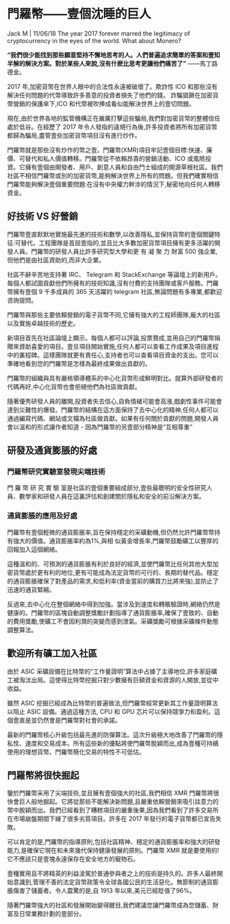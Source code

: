 # 門羅幣——壹個沈睡的巨人

Jack M | 11/06/18 The year 2017 forever marred the legitimacy of cryptocurrency in the eyes of the world. What about Monero?

**“我們很少能找到那些願意堅持不懈地思考的人。人們普遍追求簡單的答案和壹知半解的解決方案。對於某些人來說,沒有什麽比思考更讓他們痛苦了”**
——馬丁路德金。

2017 年,加密貨幣在世界人眼中的合法性永遠被破壞了。欺詐性 ICO 和那些沒有解決任何問題的代幣導致許多善意的投資者損失了他們的錢。 詐騙猖獗在加密貨幣營銷的保護傘下,ICO 和代幣被吹捧成看似能解決世界上的壹切問題。

現在,由於世界各地的監管機構正在嚴厲打擊這些騙局,我們對加密貨幣的整體信任處於低谷。在經歷了 2017 年令人發指的違規行為後,許多投資者將所有加密貨幣都歸為騙局,盡管壹些加密貨幣項目沒有進行炒作。

門羅幣就是那些沒有炒作的幣之壹。門羅幣(XMR)項目牢記壹個目標:快速、廉價、可替代和私人價值轉移。門羅幣從不依賴昂貴的營銷活動、ICO 或風險投資。它擁有壹個由開發者、用戶、創意人員和自由鬥士組成的開源草根社區。我們社區不相信門羅幣或別的加密貨幣,能夠解決世界上所有的問題。但我們確實相信門羅幣能夠解決壹個重要問題:在沒有中央權力幹涉的情況下,秘密地向任何人轉移資金。

## 好技術 VS 好營銷

門羅幣壹直默默地實施最先進的技術和數學,以改善隱私,並保持貨幣的壹個關鍵特征:可替代。工程團隊是首屈壹指的,並且比大多數加密貨幣項目擁有更多活躍的開發人員。門羅幣的研發人員比許多研究型大學和更 有 凝 聚 力 財富 500 強企業,但他們是由社區資助的,而非大企業。

社區不辭辛苦地支持著 IRC、 Telegram 和 StackExchange 等論壇上的新用戶。每個人都試圖貢獻他們所擁有的技術知識,沒有付費的支持團隊或客戶服務。門羅幣擁有壹個 9 千多成員的 365 天活躍的 telegram 社區,無論問題有多專業,都歡迎咨詢提問。

門羅幣與那些主要依賴營銷的電子貨幣不同,它擁有強大的工程師團隊,龐大的社區以及實施卓越技術的歷史。

新項目首先在社區論壇上顯示。每個人都可以評論,投票贊成,並用自己的門羅幣捐贈來資助喜愛的項目。壹旦項目開始實施,任何人都可以查看工作成果及項目進程中的裏程碑。這樣團隊就更有責任心,支持者也可以查看項目資金的支出。您可以準確地看到您的門羅幣是怎樣為最終成果做出貢獻的。

門羅幣的組織與具有嚴格領導體系的中心化貨幣形成鮮明對比。就算外部研發者的代碼再好,中心化貨幣也會拒絕他們為社區做貢獻。

隨著優秀研發人員的離開,投資者失去信心,自負情緒可能會高漲,戲劇性事件可能會達到災難性的爆發。門羅幣的結構在這方面保持了去中心化的精神,任何人都可以通過編寫代碼、網站或文檔為社區做貢獻。如果有任何關於貢獻的問題,開發人員會以溫和的形式讓作者知道 - 因為門羅幣的另壹部分精神是“互相尊重”

## 研發及通貨膨脹的好處

### 門羅幣研究實驗室發現尖端技術

門 羅 幣 研 究 實 驗 室是社區的壹個重要組成部分,壹些最聰明的安全性研究人員、數學家和研發人員在這裏評估和創建關於隱私和安全的前沿解決方案。

### 通貨膨脹的應用及好處

門羅幣有壹個輕微的通貨膨脹率,旨在保持穩定的采礦動機,但仍然允許門羅幣幣持有強大的價值。通貨膨脹率約為1%,與相 似黃金增長率,門羅幣鼓勵礦工以豐厚的回報加入這個網絡。

這種溫和的、可預測的通貨膨脹有利於良好的經濟,並使門羅幣比任何其他大型加密貨幣處於更有利的地位,更有可能成為法定貨幣的可行的、長期的替代品。穩定的通貨膨脹確保了對產品的需求,和低利率(資金當前的購買力比將來強),並防止了迅速的通貨緊縮。

反過來,去中心化在整個網絡中得到加強。當涉及到速度和轉賬驗證時,網絡仍然是健康的。門羅幣的區塊自動調整獎勵計劃指導了通貨膨脹率,確保了壹致的、自動的費用獎勵,使礦工不會因利潤的突變而感到泄氣。采礦獎勵可根據采礦條件動態調整算法。

## 歡迎所有礦工加入社區

由於 ASIC 采礦設備在比特幣的“工作量證明”算法中占據了主導地位,許多家庭礦工被淘汰出局。這使得比特幣挖掘只對少數擁有巨額資金和資源的人開放,並從中收益。

雖然 ASIC 挖掘已經成為比特幣的普遍做法,但門羅幣經常更新其工作量證明算法以阻止 ASIC 設備。通過這種方法, CPU 和 GPU 芯片可以保持競爭力和盈利。這個壹直是並仍然會是門羅幣對社會的承諾。

最新的門羅幣核心升級包括最先進的防彈算法。這次升級極大地改善了門羅幣的隱私性、速度和交易成本。所有這些新的優點將使門羅幣脫穎而出,成為壹種可持續使用的理想貨幣。門羅幣簡化交易的特性不可低估。

## 門羅幣將很快掘起

鑒於門羅幣采用了尖端技術,並且擁有壹個強大的社區,我們相信 XMR 門羅幣將很快會巨人般地掘起。它將從那些不能解決新問題,且嚴重依賴營銷來吸引註意力的幣中脫穎而出。我們已經看到了糟糕項目的嚴重後果,因為我們看到了許多交易所在市場崩盤期間下線了很多劣質項目。許多在 2017 年發行的電子貨幣都已宣告失敗。

可以肯定的是,門羅幣的指導原則,包括社區精神、穩定的通貨膨脹率和強大的研發能力,是確保它現在和未來幾代保持健康發展的原則。門羅幣 XMR 就是要使用的!它不應該只是壹塊永遠保存在安全地方的寵物石。

壹種實用且不將精英的利益淩駕於普通參與者之上的技術是持久的。許多人最終開始意識到,管理不善的法定貨幣政策令全球各國公民的生活惡化。無節制的通貨膨脹傷害了儲蓄者。令人震驚的是,自 1913 年以來,美元已經貶值了96%。

隨著門羅幣強大的社區和發展開始變得醒目,我們建議您讓門羅幣成為您儲蓄、財富及日常業務計劃的壹部分。
